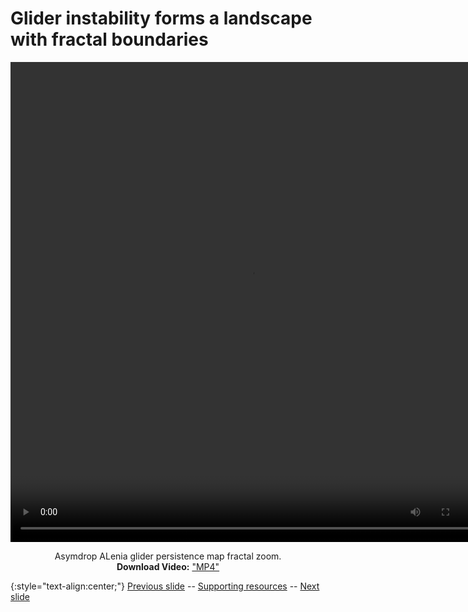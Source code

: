 # Glider instability forms a landscape with fractal boundaries 

<div align="center">

<!-- 'video for everyone' code snippet from https://camendesign.com/code/video_for_everybody -->
<!-- first try HTML5 playback: if serving as XML, expand `controls` to `controls="controls"` and autoplay likewise -->
<!-- warning: playback does not work on iOS3 if you include the poster attribute! fixed in iOS4.0 -->
<video width="768" height="768" controls>
	<!-- MP4 must be first for iPad! -->
	<source src="https://raw.githubusercontent.com/riveSunder/fractal_persistence/master/docs/assets/exp_presentation_zoom_zoom_96timesteps.mp4" type="video/mp4" /><!-- Safari / iOS video    -->
<!-- <source src="__VIDEO__.OGV" type="video/ogg" /><!-- Firefox / Opera / Chrome10 --> -->
	<!-- fallback to Flash: -->
	<object width="768" height="768" type="application/x-shockwave-flash" data="__FLASH__.SWF">
		<!-- Firefox uses the `data` attribute above, IE/Safari uses the param below -->
		<param name="movie" value="__FLASH__.SWF" />
		<param name="flashvars" value="controlbar=over&amp;image=__POSTER__.JPG&amp;file=https://raw.githubusercontent.com/riveSunder/fractal_persistence/master/docs/assets/exp_presentation_zoom_zoom_96timesteps.mp4" />
		<!-- fallback image. note the title field below, put the title of the video there -->
		<img src="https://raw.githubusercontent.com/riveSunder/fractal_persistence/master/docs/assets/vid4_thumbnail.png" width="768" height="768" alt="thumbnail of asymdrop fractal zoom"
		     title="No video playback capabilities, please download the video below" />
	</object>
</video>
<p>	
  Asymdrop ALenia glider persistence map fractal zoom. 
  <br>
  <strong>Download Video:</strong>
	<a href="https://raw.githubusercontent.com/riveSunder/fractal_persistence/master/docs/assets/exp_presentation_zoom_zoom_96timesteps.mp4">"MP4"</a>
<!-- Open Format:	<a href="__VIDEO__.OGV">"Ogg"</a> -->
</p>
</div>


{:style="text-align:center;"}
[Previous slide](https://rivesunder.github.io/fractal_persistence/al24_slide_013) -- [Supporting resources](https://rivesunder.github.io/fractal_persistence) -- [Next slide](https://rivesunder.github.io/fractal_persistence/al24_slide_015)
